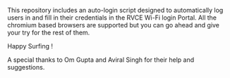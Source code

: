 This repository includes an auto-login script designed to automatically log users in and fill in their credentials in the RVCE Wi-Fi login Portal.
All the chromium based browsers are supported but you can go ahead and give your try for the rest of them.

Happy Surfing !

A special thanks to Om Gupta and Aviral Singh for their help and suggestions.
